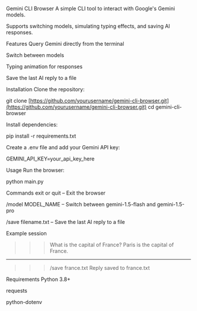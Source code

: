 Gemini CLI Browser
A simple CLI tool to interact with Google's Gemini models.

Supports switching models, simulating typing effects, and saving AI responses.

Features
Query Gemini directly from the terminal

Switch between models

Typing animation for responses

Save the last AI reply to a file

Installation
Clone the repository:

git clone [https://github.com/yourusername/gemini-cli-browser.git](https://github.com/yourusername/gemini-cli-browser.git)
cd gemini-cli-browser

Install dependencies:

pip install -r requirements.txt

Create a .env file and add your Gemini API key:

GEMINI_API_KEY=your_api_key_here

Usage
Run the browser:

python main.py

Commands
exit or quit – Exit the browser

/model MODEL_NAME – Switch between gemini-1.5-flash and gemini-1.5-pro

/save filename.txt – Save the last AI reply to a file

Example session
>>> What is the capital of France?
Paris is the capital of France.
--------
>>> /save france.txt
Reply saved to france.txt

Requirements
Python 3.8+

requests

python-dotenv
